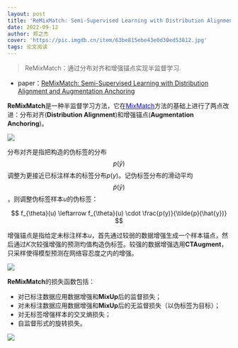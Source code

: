 ```yaml
---
layout: post
title: 'ReMixMatch: Semi-Supervised Learning with Distribution Alignment and Augmentation Anchoring'
date: 2022-09-12
author: 郑之杰
cover: 'https://pic.imgdb.cn/item/63be815ebe43e0d30ed53812.jpg'
tags: 论文阅读
---
```


> ReMixMatch：通过分布对齐和增强锚点实现半监督学习.

- paper：[ReMixMatch: Semi-Supervised Learning with Distribution Alignment and Augmentation Anchoring](https://arxiv.org/abs/1911.09785)

**ReMixMatch**是一种半监督学习方法，它在[<font color=blue>MixMatch</font>](https://0809zheng.github.io/2022/09/11/mixmatch.html)方法的基础上进行了两点改进：分布对齐(**Distribution Alignment**)和增强锚点(**Augmentation Anchoring**)。

![](https://pic.imgdb.cn/item/63bf70d6be43e0d30e3efb43.jpg)

分布对齐是指把构造的伪标签的分布$$p(\hat{y})$$调整为更接近已标注样本的标签分布$p(y)$。记伪标签分布的滑动平均$$\tilde{p}(\hat{y})$$，则调整伪标签样本$u$的伪标签：

$$ f_{\theta}(u) \leftarrow f_{\theta}(u) \cdot \frac{p(y)}{\tilde{p}(\hat{y})} $$

增强锚点是指给定未标注样本$u$，首先通过较弱的数据增强生成一个样本锚点，然后通过$K$次较强增强的预测均值构造伪标签。较强的数据增强选用**CTAugment**，只采样使得模型预测在网络容忍度之内的增强。

![](https://pic.imgdb.cn/item/63bf7222be43e0d30e40c6d9.jpg)

**ReMixMatch**的损失函数包括：
- 对已标注数据应用数据增强和**MixUp**后的监督损失；
- 对未标注数据应用数据增强和**MixUp**后的无监督损失（以伪标签为目标）；
- 对无标签增强样本的交叉熵损失；
- 自监督形式的旋转损失。

![](https://pic.imgdb.cn/item/63bf7335be43e0d30e424869.jpg)